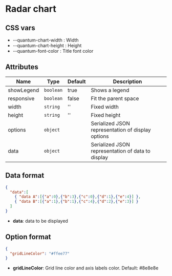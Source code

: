 # Radar chart


## CSS vars

- --quantum-chart-width : Width
- --quantum-chart-height : Height
- --quantum-font-color : Title font color


## Attributes

| Name | Type | Default | Description |
|------|------|---------|-------------|
| showLegend | `boolean` | true | Shows a legend |
| responsive | `boolean` | false | Fit the parent space |
| width | `string` | '' | Fixed width |
| height | `string` | '' | Fixed height |
| options | `object` | | Serialized JSON representation of display options |
| data | `object` | | Serialized JSON representation of data to display |

## Data format


```json
{
  "data":[
    { "data A":[{"a":0},{"b":3},{"c":0},{"d":1},{"e":4}] },
    { "data B":[{"a":1},{"b":1},{"c":4},{"d":2},{"e":3}] }
  ]
}
```
- **data**: data to be displayed

## Option format

```json
{
  "gridLineColor": "#ffee77"
}
```

- **gridLineColor**: Grid line color and axis labels color. Default: #8e8e8e